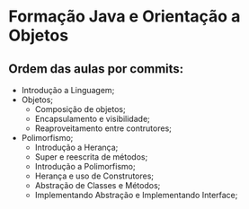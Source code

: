# Formação Java e Orientação a Objetos

## Ordem das aulas por commits:
* Introdução a Linguagem;
* Objetos;
    + Composição de objetos;
    + Encapsulamento e visibilidade;
    + Reaproveitamento entre contrutores;
* Polimorfismo;
    + Introdução a Herança;
    + Super e reescrita de métodos;
    + Introdução a Polimorfismo;
    + Herança e uso de Construtores;
    + Abstração de Classes e Métodos;
    + Implementando Abstração e Implementando Interface;

